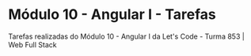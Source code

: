 # Módulo 10 - Angular I - Tarefas

Tarefas realizadas do Módulo 10 - Angular I da Let's Code - Turma 853 | Web Full Stack
